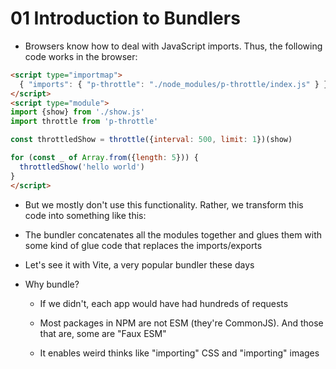 # 01 Introduction to Bundlers

- Browsers know how to deal with JavaScript imports. Thus, the following code works in the browser:

```html
<script type="importmap">
  { "imports": { "p-throttle": "./node_modules/p-throttle/index.js" } }
</script>
<script type="module">
import {show} from './show.js'
import throttle from 'p-throttle'

const throttledShow = throttle({interval: 500, limit: 1})(show)

for (const _ of Array.from({length: 5})) {
  throttledShow('hello world')
}
</script>
```

- But we mostly don't use this functionality. Rather, we transform this code into something like this:

<script type="module">
// from ./show.js
function show(message) {
  console.log(message)
}

// from p-throttle
function throttle(...) {

}

// main code
const throttledShow = throttle({interval: 500, limit: 1})(show)

for (const _ of Array.from({length: 5})) {
  throttledShow('hello world')
}

</script>

- The bundler concatenates all the modules together
  and glues them with some kind of glue code that replaces the imports/exports

- Let's see it with Vite, a very popular bundler these days

- Why bundle?

  - If we didn't, each app would have had hundreds of requests

  - Most packages in NPM are not ESM (they're CommonJS). And those that are, some are "Faux ESM"

  - It enables weird thinks like "importing" CSS and "importing" images
